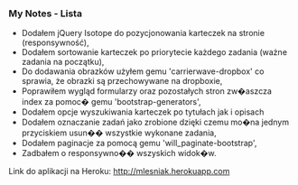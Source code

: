 ### My Notes - Lista

* Dodałem jQuery Isotope do pozycjonowania karteczek na stronie (responsywność),
* Dodałem sortowanie karteczek po priorytecie każdego zadania (ważne zadania na początku),
* Do dodawania obrazków użyłem gemu 'carrierwave-dropbox' co sprawia, że obrazki są przechowywane na dropboxie, 
* Poprawiłem wygląd formularzy oraz pozostałych stron zw�aszcza index za pomoc� gemu 'bootstrap-generators',
* Dodałem opcje wyszukiwania karteczek po tytułach jak i opisach
* Dodałem oznaczanie zadań jako zrobione dzięki czemu mo�na jednym przyciskiem usun�� wszystkie wykonane zadania,
* Dodałem paginacje za pomocą gemu 'will_paginate-bootstrap',
* Zadbałem o responsywno�� wszyskich widok�w.

Link do aplikacji na Heroku:
http://mlesniak.herokuapp.com
